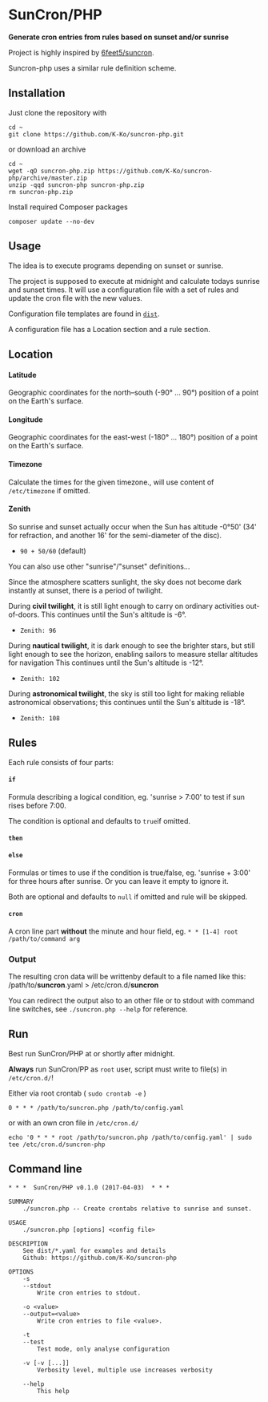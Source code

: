 # SunCron/PHP

**Generate cron entries from rules based on sunset and/or sunrise**

Project is highly inspired by [6feet5/suncron](https://github.com/6feet5/suncron).

Suncron-php uses a similar rule definition scheme.

## Installation

Just clone the repository with

    cd ~
    git clone https://github.com/K-Ko/suncron-php.git

or download an archive

    cd ~
    wget -qO suncron-php.zip https://github.com/K-Ko/suncron-php/archive/master.zip
    unzip -qqd suncron-php suncron-php.zip
    rm suncron-php.zip

Install required Composer packages

    composer update --no-dev

## Usage

The idea is to execute programs depending on sunset or sunrise.

The project is supposed to execute at midnight and calculate todays sunrise and sunset times.
It will use a configuration file with a set of rules and update the cron file with the new values.

Configuration file templates are found in [`dist`](/tree/master/dist). 

A configuration file has a Location section and a rule section.

## Location

#### Latitude
Geographic coordinates for the north–south (-90° ... 90°) position of a point on the Earth's surface.

#### Longitude
Geographic coordinates for the east-west (-180° ... 180°) position of a point on the Earth's surface.

#### Timezone
Calculate the times for the given timezone., will use content of `/etc/timezone` if omitted.

#### Zenith
So sunrise and sunset actually occur when the Sun has altitude -0°50' (34' for refraction, and another 16' for the semi-diameter of the disc).

- `90 + 50/60` (default)

You can also use other "sunrise"/"sunset" definitions...

Since the atmosphere scatters sunlight, the sky does not become dark instantly at sunset, there is a period of twilight.

During **civil twilight**, it is still light enough to carry on ordinary activities out-of-doors. This continues until the Sun's altitude is -6°.

- `Zenith: 96`

During **nautical twilight**, it is dark enough to see the brighter stars,
but still light enough to see the horizon, enabling sailors to measure stellar altitudes for navigation
This continues until the Sun's altitude is -12°. 

- `Zenith: 102`

During **astronomical twilight**, the sky is still too light for making reliable astronomical observations; 
this continues until the Sun's altitude is -18°. 

- `Zenith: 108`

## Rules
Each rule consists of four parts:

#### `if`
Formula describing a logical condition, eg. 'sunrise > 7:00' to test if sun rises before 7:00.

The condition is optional and defaults to `true`if omitted.

#### `then`
#### `else`
Formulas or times to use if the condition is true/false, eg. 'sunrise + 3:00' for three hours after sunrise.
Or you can leave it empty to ignore it.

Both are optional and defaults to `null` if omitted and rule will be skipped.

#### `cron`
A cron line part **without** the minute and hour field, eg. `* * [1-4] root /path/to/command arg`

### Output
The resulting cron data will be writtenby default to a file named like this:
/path/to/**suncron**.yaml > /etc/cron.d/**suncron**

You can redirect the output also to an other file or to stdout with command line switches,
see `./suncron.php --help` for reference.

## Run

Best run SunCron/PHP at or shortly after midnight.

**Always** run SunCron/PP as `root` user, script must write to file(s) in `/etc/cron.d/`!

Either via root crontab ( `sudo crontab -e` )

    0 * * * /path/to/suncron.php /path/to/config.yaml

or with an own cron file in `/etc/cron.d/`

    echo '0 * * * root /path/to/suncron.php /path/to/config.yaml' | sudo tee /etc/cron.d/suncron-php

## Command line

```
* * *  SunCron/PHP v0.1.0 (2017-04-03)  * * *

SUMMARY
    ./suncron.php -- Create crontabs relative to sunrise and sunset.

USAGE
    ./suncron.php [options] <config file>

DESCRIPTION
    See dist/*.yaml for examples and details
    Github: https://github.com/K-Ko/suncron-php

OPTIONS
    -s
    --stdout
        Write cron entries to stdout.

    -o <value>
    --output=<value>
        Write cron entries to file <value>.

    -t
    --test
        Test mode, only analyse configuration

    -v [-v [...]]
        Verbosity level, multiple use increases verbosity

    --help
        This help
```

